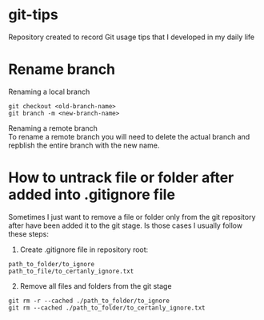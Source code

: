 # git-tips
Repository created to record Git usage tips that I developed in my daily life

# Rename branch
Renaming a local branch
```
git checkout <old-branch-name>
git branch -m <new-branch-name>
```

Renaming a remote branch  
To rename a remote branch you will need to delete the actual branch and repblish the entire branch with the new name.

# How to untrack file or folder after added into .gitignore file
Sometimes I just want to remove a file or folder only from the git repository after have been added it to the git stage. Is those cases I usually follow these steps:

1. Create .gitignore file in repository root:
```
path_to_folder/to_ignore
path_to_file/to_certanly_ignore.txt
```

2. Remove all files and folders from the git stage
```
git rm -r --cached ./path_to_folder/to_ignore
git rm --cached ./path_to_folder/to_certanly_ignore.txt
```